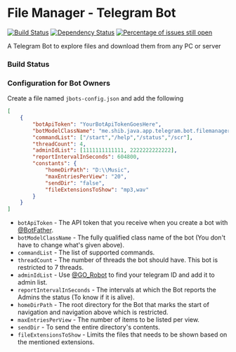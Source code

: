 # File Manager - Telegram Bot
[![Build Status](https://travis-ci.org/shibme/filemanager-bot.svg)](https://travis-ci.org/shibme/filemanager-bot)
[![Dependency Status](https://www.versioneye.com/user/projects/56adffd57e03c7003db69636/badge.svg?style=flat)](https://www.versioneye.com/user/projects/56adffd57e03c7003db69636)
[![Percentage of issues still open](http://isitmaintained.com/badge/open/shibme/filemanager-bot.svg)](http://isitmaintained.com/project/shibme/filemanager-bot "Percentage of issues still open")

A Telegram Bot to explore files and download them from any PC or server

### Build Status

### Configuration for Bot Owners
Create a file named `jbots-config.json` and add the following
```json
[
	{
		"botApiToken": "YourBotApiTokenGoesHere",
		"botModelClassName": "me.shib.java.app.telegram.bot.filemanager.main.FileManagerBot",
		"commandList": ["/start","/help","/status","/scr"],
		"threadCount": 4,
		"adminIdList": [1111111111111, 2222222222222],
		"reportIntervalInSeconds": 604800,
		"constants": {
			"homeDirPath": "D:\\Music",
			"maxEntriesPerView": "20",
			"sendDir": "false",
			"fileExtensionsToShow": "mp3,wav"
		}
	}
]
```
* `botApiToken` - The API token that you receive when you create a bot with [@BotFather](https://telegram.me/BotFather).
* `botModelClassName` - The fully qualified class name of the bot (You don't have to change what's given above).
* `commandList` - The list of supported commands.
* `threadCount` - The number of threads the bot should have. This bot is restricted to 7 threads.
* `adminIdList` - Use [@GO_Robot](https://telegram.me/GO_Robot) to find your telegram ID and add it to admin list.
* `reportIntervalInSeconds` - The intervals at which the Bot reports the Admins the status (To know if it is alive). 
* `homeDirPath` - The root directory for the Bot that marks the start of navigation and navigation above which is restricted.
* `maxEntriesPerView` - The number of items to be listed per view.
* `sendDir` - To send the entire directory's contents.
* `fileExtensionsToShow` - Limits the files that needs to be shown based on the mentioned extensions.